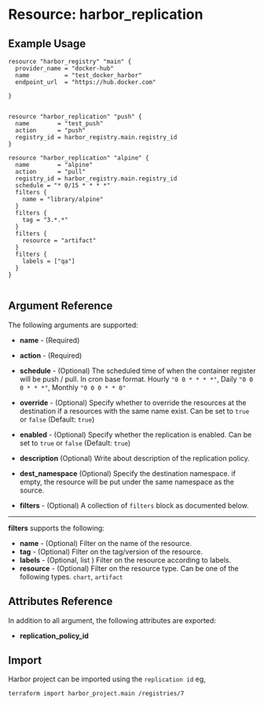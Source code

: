 # Resource: harbor_replication



## Example Usage

```hcl
resource "harbor_registry" "main" {
  provider_name = "docker-hub"
  name          = "test_docker_harbor"
  endpoint_url  = "https://hub.docker.com"

}


resource "harbor_replication" "push" {
  name        = "test_push"
  action      = "push"
  registry_id = harbor_registry.main.registry_id
}

resource "harbor_replication" "alpine" {
  name        = "alpine"
  action      = "pull"
  registry_id = harbor_registry.main.registry_id
  schedule = "* 0/15 * * * *"
  filters {
    name = "library/alpine"
  }
  filters {
    tag = "3.*.*"
  }
  filters {
    resource = "artifact"
  }
  filters {
    labels = ["qa"]
  }
}
 
```

## Argument Reference
The following arguments are supported:

* **name** - (Required)

* **action** - (Required)

* **schedule** - (Optional) The scheduled time of when the container register will be push / pull. In cron base format. Hourly `"0 0 * * * *"`, Daily `"0 0 0 * * *"`, Monthly `"0 0 0 * * 0"`
* **override** - (Optional) Specify whether to override the resources at the destination if a resources with the same name exist. Can be set to `true` or `false` (Default: `true`)
* **enabled** - (Optional) Specify whether the replication is enabled. Can be set to `true` or `false` (Default: `true`)
* **description** (Optional) Write about description of the replication policy.
* **dest_namespace** (Optional) Specify the destination namespace. if empty, the resource will be put under the same namespace as the source.

* **filters** - (Optional) A collection of `filters` block as documented below.

---

**filters** supports the following:

* **name** - (Optional) Filter on the name of the resource.
* **tag** - (Optional) Filter on the tag/version of the resource.
* **labels** - (Optional, list ) Filter on the resource according to labels.
* **resource** - (Optional) Filter on the resource type. Can be one of the following types. `chart`, `artifact`
				


## Attributes Reference
In addition to all argument, the following attributes are exported:

* **replication_policy_id**
  
## Import
Harbor project can be imported using the `replication id` eg,

`
terraform import harbor_project.main /registries/7
`
